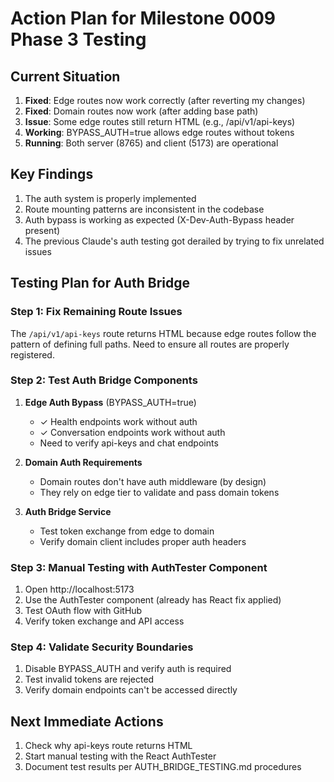 # Action Plan for Milestone 0009 Phase 3 Testing

## Current Situation
1. **Fixed**: Edge routes now work correctly (after reverting my changes)
2. **Fixed**: Domain routes now work (after adding base path)
3. **Issue**: Some edge routes still return HTML (e.g., /api/v1/api-keys)
4. **Working**: BYPASS_AUTH=true allows edge routes without tokens
5. **Running**: Both server (8765) and client (5173) are operational

## Key Findings
1. The auth system is properly implemented
2. Route mounting patterns are inconsistent in the codebase
3. Auth bypass is working as expected (X-Dev-Auth-Bypass header present)
4. The previous Claude's auth testing got derailed by trying to fix unrelated issues

## Testing Plan for Auth Bridge

### Step 1: Fix Remaining Route Issues
The `/api/v1/api-keys` route returns HTML because edge routes follow the pattern of defining full paths. Need to ensure all routes are properly registered.

### Step 2: Test Auth Bridge Components
1. **Edge Auth Bypass** (BYPASS_AUTH=true)
   - ✓ Health endpoints work without auth
   - ✓ Conversation endpoints work without auth
   - Need to verify api-keys and chat endpoints

2. **Domain Auth Requirements**
   - Domain routes don't have auth middleware (by design)
   - They rely on edge tier to validate and pass domain tokens

3. **Auth Bridge Service**
   - Test token exchange from edge to domain
   - Verify domain client includes proper auth headers

### Step 3: Manual Testing with AuthTester Component
1. Open http://localhost:5173
2. Use the AuthTester component (already has React fix applied)
3. Test OAuth flow with GitHub
4. Verify token exchange and API access

### Step 4: Validate Security Boundaries
1. Disable BYPASS_AUTH and verify auth is required
2. Test invalid tokens are rejected
3. Verify domain endpoints can't be accessed directly

## Next Immediate Actions
1. Check why api-keys route returns HTML
2. Start manual testing with the React AuthTester
3. Document test results per AUTH_BRIDGE_TESTING.md procedures